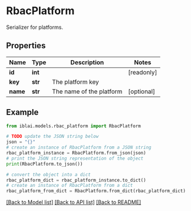 # RbacPlatform

Serializer for platforms.

## Properties

Name | Type | Description | Notes
------------ | ------------- | ------------- | -------------
**id** | **int** |  | [readonly] 
**key** | **str** | The platform key | 
**name** | **str** | The name of the platform | [optional] 

## Example

```python
from iblai.models.rbac_platform import RbacPlatform

# TODO update the JSON string below
json = "{}"
# create an instance of RbacPlatform from a JSON string
rbac_platform_instance = RbacPlatform.from_json(json)
# print the JSON string representation of the object
print(RbacPlatform.to_json())

# convert the object into a dict
rbac_platform_dict = rbac_platform_instance.to_dict()
# create an instance of RbacPlatform from a dict
rbac_platform_from_dict = RbacPlatform.from_dict(rbac_platform_dict)
```
[[Back to Model list]](../README.md#documentation-for-models) [[Back to API list]](../README.md#documentation-for-api-endpoints) [[Back to README]](../README.md)


